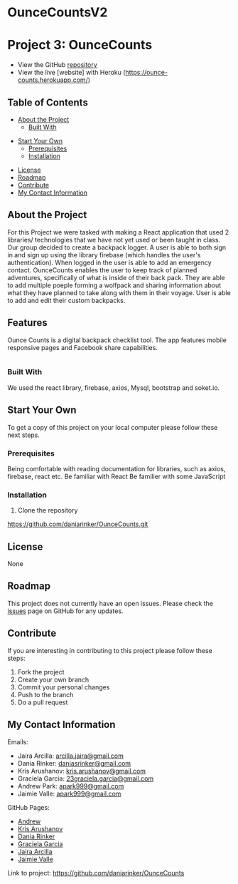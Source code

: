 # OunceCountsV2

# Project 3: OunceCounts

- View the GitHub [repository](https://github.com/daniarinker/OunceCounts)
- View the live [website] with Heroku (https://ounce-counts.herokuapp.com/)

## Table of Contents

- [About the Project](https://github.com/daniarinker/OunceCounts#about-the-project)
  - [Built With](https://github.com/daniarinker/OunceCounts#built-with)

* [Start Your Own](https://github.com/daniarinker/OunceCounts#start-your-own)
  - [Prerequisites](https://github.com/daniarinker/OunceCounts#prerequisites)
  - [Installation](https://github.com/daniarinker/OunceCounts#installation)

- [License](https://github.com/daniarinker/OunceCounts#license)
- [Roadmap](https://github.com/daniarinker/OunceCounts#roadmap)
- [Contribute](https://github.com/daniarinker/OunceCounts#contribute)
- [My Contact Information](https://github.com/daniarinker/OunceCounts#my-contact-information)

## About the Project
For this Project we were tasked with making a React application that used 2 libraries/ technologies that we have not yet used or been taught in class. Our group decided to create a backpack logger. A user is able to both sign in and sign up using the library firebase (which handles the user's authentication). When logged in the user is able to add an emergency contact. OunceCounts enables the user to keep track of planned adventures, specifically of what is inside of their back pack. They are able to add multiple poeple forming a wolfpack and sharing information about what they have planned to take along with them in their voyage. User is able to add and edit their custom backpacks.

## Features

Ounce Counts is a digital backpack checklist tool. The app features mobile responsive pages and Facebook share capabilities. 


![]( )

### Built With

We used the react library, firebase, axios, Mysql, bootstrap and soket.io. 

## Start Your Own

To get a copy of this project on your local computer please follow these next steps.

### Prerequisites

Being comfortable with reading documentation for libraries, such as axios, firebase, react etc. 
Be familiar with React 
Be familier with some JavaScript

### Installation

1. Clone the repository

https://github.com/daniarinker/OunceCounts.git 

## License

None

## Roadmap

This project does not currently have an open issues. Please check the [issues](https://github.com/daniarinker/OunceCounts) page on GitHub for any updates.

## Contribute

If you are interesting in contributing to this project please follow these steps:

1. Fork the project
2. Create your own branch
3. Commit your personal changes
4. Push to the branch
5. Do a pull request

## My Contact Information

Emails:

- Jaira Arcilla: arcilla.jaira@gmail.com
- Dania Rinker: daniasrinker@gmail.com
- Kris Arushanov: kris.arushanov@gmail.com
- Graciela Garcia: 23graciela.garcia@gmail.com
- Andrew Park: apark999@gmail.com
- Jaimie Valle: apark999@gmail.com

GitHub Pages:

- [Andrew ](https://github.com/awpdev)
- [Kris Arushanov](https://github.com/krisarushanov)
- [Dania Rinker](https://github.com/daniarinker)
- [Graciela Garcia](https://github.com/graciela23garcia)
- [Jaira Arcilla](https://github.com/jairalynn)
- [Jaimie Valle](https://github.com/graciela23garcia)

Link to project: https://github.com/daniarinker/OunceCounts
